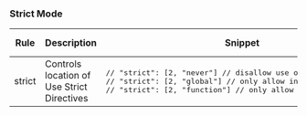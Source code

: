### Strict Mode
<table>
<thead>
<tr>
<th>Rule</th>
<th>Description</th>
<th>Snippet</th>
<th>ESLint Default</th>
<th>Link</th>
</tr>
</thead>
<tbody>
<tr>
<td>strict</td>
<td>Controls location of Use Strict Directives</td>
<td>
<pre>
// "strict": [2, "never"] // disallow use of Strict directive
// "strict": [2, "global"] // only allow in global scope
// "strict": [2, "function"] // only allow in functions
</pre>
</td>
<td>Off</td>
<td>[Link](http://eslint.org/docs/rules/strict)</td>
</tr>
</tbody>
<table>
